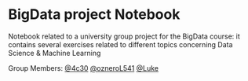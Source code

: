 # BigData project Notebook

Notebook related to a university group project for the BigData course: it contains several exercises related to different topics concerning Data Science &amp; Machine Learning

Group Members: 
[@4c30](https://github.com/4c30)
[@ozneroL541](https://github.com/ozneroL541)
[@Luke](https://github.com/LucaAbignano)
